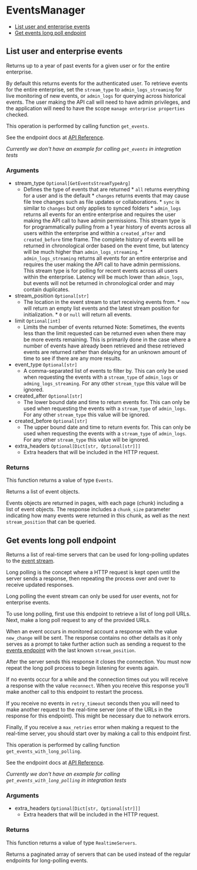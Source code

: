 # EventsManager


- [List user and enterprise events](#list-user-and-enterprise-events)
- [Get events long poll endpoint](#get-events-long-poll-endpoint)

## List user and enterprise events

Returns up to a year of past events for a given user
or for the entire enterprise.

By default this returns events for the authenticated user. To retrieve events
for the entire enterprise, set the `stream_type` to `admin_logs_streaming`
for live monitoring of new events, or `admin_logs` for querying across
historical events. The user making the API call will
need to have admin privileges, and the application will need to have the
scope `manage enterprise properties` checked.

This operation is performed by calling function `get_events`.

See the endpoint docs at
[API Reference](https://developer.box.com/reference/get-events/).

*Currently we don't have an example for calling `get_events` in integration tests*

### Arguments

- stream_type `Optional[GetEventsStreamTypeArg]`
  - Defines the type of events that are returned  * `all` returns everything for a user and is the default * `changes` returns events that may cause file tree changes   such as file updates or collaborations. * `sync` is similar to `changes` but only applies to synced folders * `admin_logs` returns all events for an entire enterprise and   requires the user making the API call to have admin permissions. This   stream type is for programmatically pulling from a 1 year history of   events across all users within the enterprise and within a   `created_after` and `created_before` time frame. The complete history   of events will be returned in chronological order based on the event   time, but latency will be much higher than `admin_logs_streaming`. * `admin_logs_streaming` returns all events for an entire enterprise and   requires the user making the API call to have admin permissions. This   stream type is for polling for recent events across all users within   the enterprise. Latency will be much lower than `admin_logs`, but   events will not be returned in chronological order and may   contain duplicates.
- stream_position `Optional[str]`
  - The location in the event stream to start receiving events from.  * `now` will return an empty list events and the latest stream position for initialization. * `0` or `null` will return all events.
- limit `Optional[int]`
  - Limits the number of events returned  Note: Sometimes, the events less than the limit requested can be returned even when there may be more events remaining. This is primarily done in the case where a number of events have already been retrieved and these retrieved events are returned rather than delaying for an unknown amount of time to see if there are any more results.
- event_type `Optional[str]`
  - A comma-separated list of events to filter by. This can only be used when requesting the events with a `stream_type` of `admin_logs` or `adming_logs_streaming`. For any other `stream_type` this value will be ignored.
- created_after `Optional[str]`
  - The lower bound date and time to return events for. This can only be used when requesting the events with a `stream_type` of `admin_logs`. For any other `stream_type` this value will be ignored.
- created_before `Optional[str]`
  - The upper bound date and time to return events for. This can only be used when requesting the events with a `stream_type` of `admin_logs`. For any other `stream_type` this value will be ignored.
- extra_headers `Optional[Dict[str, Optional[str]]]`
  - Extra headers that will be included in the HTTP request.


### Returns

This function returns a value of type `Events`.

Returns a list of event objects.

Events objects are returned in pages, with each page (chunk)
including a list of event objects. The response includes a
`chunk_size` parameter indicating how many events were returned in this
chunk, as well as the next `stream_position` that can be
queried.


## Get events long poll endpoint

Returns a list of real-time servers that can be used for long-polling updates
to the [event stream](#get-events).

Long polling is the concept where a HTTP request is kept open until the
server sends a response, then repeating the process over and over to receive
updated responses.

Long polling the event stream can only be used for user events, not for
enterprise events.

To use long polling, first use this endpoint to retrieve a list of long poll
URLs. Next, make a long poll request to any of the provided URLs.

When an event occurs in monitored account a response with the value
`new_change` will be sent. The response contains no other details as
it only serves as a prompt to take further action such as sending a
request to the [events endpoint](#get-events) with the last known
`stream_position`.

After the server sends this response it closes the connection. You must now
repeat the long poll process to begin listening for events again.

If no events occur for a while and the connection times out you will
receive a response with the value `reconnect`. When you receive this response
you’ll make another call to this endpoint to restart the process.

If you receive no events in `retry_timeout` seconds then you will need to
make another request to the real-time server (one of the URLs in the response
for this endpoint). This might be necessary due to network errors.

Finally, if you receive a `max_retries` error when making a request to the
real-time server, you should start over by making a call to this endpoint
first.

This operation is performed by calling function `get_events_with_long_polling`.

See the endpoint docs at
[API Reference](https://developer.box.com/reference/options-events/).

*Currently we don't have an example for calling `get_events_with_long_polling` in integration tests*

### Arguments

- extra_headers `Optional[Dict[str, Optional[str]]]`
  - Extra headers that will be included in the HTTP request.


### Returns

This function returns a value of type `RealtimeServers`.

Returns a paginated array of servers that can be used
instead of the regular endpoints for long-polling events.


